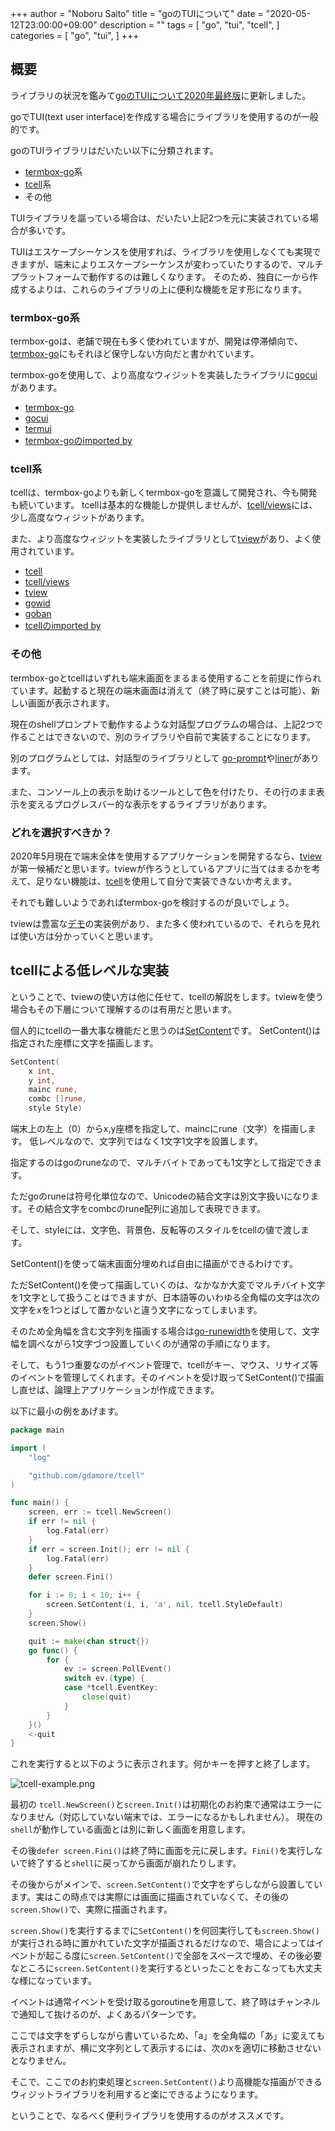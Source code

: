 +++
author = "Noboru Saito"
title = "goのTUIについて"
date = "2020-05-12T23:00:00+09:00"
description = ""
tags = [
    "go",
    "tui",
    "tcell",
]
categories = [
    "go",
    "tui",
]
+++

## 概要

ライブラリの状況を鑑みて[goのTUIについて2020年最終版](/blog/go_tui2020)に更新しました。

goでTUI(text user interface)を作成する場合にライブラリを使用するのが一般的です。

goのTUIライブラリはだいたい以下に分類されます。

* [termbox-go](https://github.com/nsf/termbox-go)系
* [tcell](https://github.com/gdamore/tcell)系
* その他

TUIライブラリを謳っている場合は、だいたい上記2つを元に実装されている場合が多いです。

TUIはエスケープシーケンスを使用すれば、ライブラリを使用しなくても実現できますが、端末によりエスケープシーケンスが変わっていたりするので、マルチプラットフォームで動作するのは難しくなります。
そのため、独自に一から作成するよりは、これらのライブラリの上に便利な機能を足す形になります。

### termbox-go系

termbox-goは、老舗で現在も多く使われていますが、開発は停滞傾向で、[termbox-go](https://github.com/nsf/termbox-go)にもそれほど保守しない方向だと書かれています。

termbox-goを使用して、より高度なウィジットを実装したライブラリに[gocui](https://github.com/jroimartin/gocui)があります。

* [termbox-go](https://github.com/nsf/termbox-go)
* [gocui](https://github.com/jroimartin/gocui)
* [termui](https://github.com/gizak/termui)
* [termbox-goのimported by](https://pkg.go.dev/github.com/nsf/termbox-go?tab=importedby)

### tcell系

tcellは、termbox-goよりも新しくtermbox-goを意識して開発され、今も開発も続いています。
tcellは基本的な機能しか提供しませんが、[tcell/views](https://github.com/gdamore/tcell/tree/master/views)には、少し高度なウィジットがあります。

また、より高度なウィジットを実装したライブラリとして[tview](https://github.com/rivo/tview)があり、よく使用されています。

* [tcell](https://github.com/gdamore/tcell)
* [tcell/views](https://github.com/gdamore/tcell/tree/master/views)
* [tview](https://github.com/rivo/tview)
* [gowid](https://github.com/gcla/gowid)
* [goban](https://github.com/eihigh/goban)
* [tcellのimported by](https://pkg.go.dev/github.com/gdamore/tcell?tab=importedby)

### その他

termbox-goとtcellはいずれも端末画面をまるまる使用することを前提に作られています。起動すると現在の端末画面は消えて（終了時に戻すことは可能）、新しい画面が表示されます。

現在のshellプロンプトで動作するような対話型プログラムの場合は、上記2つで作ることはできないので、別のライブラリや自前で実装することになります。

別のプログラムとしては、対話型のライブラリとして [go-prompt](https://github.com/c-bata/go-prompt)や[liner](https://github.com/peterh/liner)があります。

また、コンソール上の表示を助けるツールとして色を付けたり、その行のまま表示を変えるプログレスバー的な表示をするライブラリがあります。

### どれを選択すべきか？

2020年5月現在で端末全体を使用するアプリケーションを開発するなら、[tview](https://github.com/rivo/tview) が第一候補だと思います。tviewが作ろうとしているアプリに当てはまるかを考えて、足りない機能は、[tcell](https://github.com/gdamore/tcell)を使用して自分で実装できないか考えます。

それでも難しいようであればtermbox-goを検討するのが良いでしょう。

tviewは豊富な[デモ](https://github.com/rivo/tview/tree/master/demos)の実装例があり、また多く使われているので、それらを見れば使い方は分かっていくと思います。

## tcellによる低レベルな実装

ということで、tviewの使い方は他に任せて、tcellの解説をします。tviewを使う場合もその下層について理解するのは有用だと思います。

個人的にtcellの一番大事な機能だと思うのは[SetContent](https://pkg.go.dev/github.com/gdamore/tcell?tab=doc#CellBuffer.SetContent)です。
SetContent()は指定された座標に文字を描画します。

```go
SetContent(
    x int,
    y int,
    mainc rune,
    combc []rune,
    style Style)
```

端末上の左上（0）からx,y座標を指定して、maincにrune（文字）を描画します。
低レベルなので、文字列ではなく1文字1文字を設置します。

指定するのはgoのruneなので、マルチバイトであっても1文字として指定できます。

ただgoのruneは符号化単位なので、Unicodeの結合文字は別文字扱いになります。その結合文字をcombcのrune配列に追加して表現できます。

そして、styleには、文字色、背景色、反転等のスタイルをtcellの値で渡します。

SetContent()を使って端末画面分埋めれば自由に描画ができるわけです。

ただSetContent()を使って描画していくのは、なかなか大変でマルチバイト文字を1文字として扱うことはできますが、日本語等のいわゆる全角幅の文字は次の文字をxを1つとばして置かないと違う文字になってしまいます。

そのため全角幅を含む文字列を描画する場合は[go-runewidth](https://github.com/mattn/go-runewidth)を使用して、文字幅を調べながら1文字づつ設置していくのが通常の手順になります。

そして、もう1つ重要なのがイベント管理で、tcellがキー、マウス、リサイズ等のイベントを管理してくれます。そのイベントを受け取ってSetContent()で描画し直せば、論理上アプリケーションが作成できます。

以下に最小の例をあげます。

```go
package main

import (
	"log"

	"github.com/gdamore/tcell"
)

func main() {
	screen, err := tcell.NewScreen()
	if err != nil {
		log.Fatal(err)
	}
	if err = screen.Init(); err != nil {
		log.Fatal(err)
	}
	defer screen.Fini()

	for i := 0; i < 10; i++ {
		screen.SetContent(i, i, 'a', nil, tcell.StyleDefault)
	}
	screen.Show()

	quit := make(chan struct{})
	go func() {
		for {
			ev := screen.PollEvent()
			switch ev.(type) {
			case *tcell.EventKey:
				close(quit)
			}
		}
	}()
	<-quit
}
```

これを実行すると以下のように表示されます。何かキーを押すと終了します。

![tcell-example.png](../tcell-example.png)

最初の `tcell.NewScreen()`と`screen.Init()`は初期化のお約束で通常はエラーになりません（対応していない端末では、エラーになるかもしれません）。
現在の`shell`が動作している画面とは別に新しく画面を用意します。

その後`defer screen.Fini()`は終了時に画面を元に戻します。`Fini()`を実行しないで終了すると`shell`に戻ってから画面が崩れたりします。

その後からがメインで、`screen.SetContent()`で文字をずらしながら設置しています。実はこの時点では実際には画面に描画されていなくて、その後の`screen.Show()`で、実際に描画されます。

`screen.Show()`を実行するまでに`SetContent()`を何回実行しても`screen.Show()`が実行される時に置かれていた文字が描画されるだけなので、場合によってはイベントが起こる度に`screen.SetContent()`で全部をスペースで埋め、その後必要なところに`screen.SetContent()`を実行するといったことをおこなっても大丈夫な様になっています。

イベントは通常イベントを受け取るgoroutineを用意して、終了時はチャンネルで通知して抜けるのが、よくあるパターンです。

ここでは文字をずらしながら書いているため、「a」を全角幅の「あ」に変えても表示されますが、横に文字列として表示するには、次のxを適切に移動させないとなりません。

そこで、ここでのお約束処理と`screen.SetContent()`より高機能な描画ができるウィジットライブラリを利用すると楽にできるようになります。

ということで、なるべく便利ライブラリを使用するのがオススメです。
